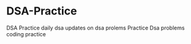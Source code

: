 # DSA-Practice
DSA Practice
daily dsa updates on dsa prolems
Practice Dsa problems 
coding practice

